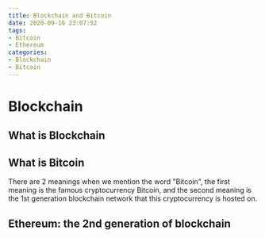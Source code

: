 ```yaml
---
title: Blockchain and Bitcoin
date: 2020-09-16 23:07:52
tags:
- Bitcoin
- Ethereum
categories: 
- Blockchain
- Bitcoin
---
```


# Blockchain 

## What is Blockchain


## What is Bitcoin

There are 2 meanings when we mention the word "Bitcoin", the first meaning is the famous cryptocurrency Bitcoin, and the second meaning is the 1st generation blockchain network that this cryptocurrency is hosted on. 

## Ethereum: the 2nd generation of blockchain